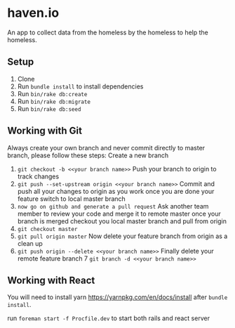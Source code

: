 # haven.io

An app to collect data from the homeless by the homeless to help the homeless.

## Setup
1. Clone
2. Run `bundle install` to install dependencies
3. Run `bin/rake db:create`
4. Run `bin/rake db:migrate`
5. Run `bin/rake db:seed`

## Working with Git
Always create your own branch and never commit directly to master branch, please follow these steps:
Create a new branch
1. `git checkout -b <<your branch name>>`
Push your branch to origin to track changes
2. `git push --set-upstream origin <<your branch name>>`
Commit and push all your changes to origin as you work
once you are done your feature switch to local master branch
3. `now go on github and generate a pull request`
Ask another team member to review your code and merge it to remote master
once your branch is merged checkout you local master branch and pull from origin
4. `git checkout master`
5. `git pull origin master`
Now delete your feature branch from origin as a clean up
6. `git push origin --delete <<your branch name>>`
Finally delete your remote feature branch
7 `git branch -d <<your branch name>>`

## Working with React
You will need to install yarn https://yarnpkg.com/en/docs/install after `bundle install`.

run `foreman start -f Procfile.dev` to start both rails and react server